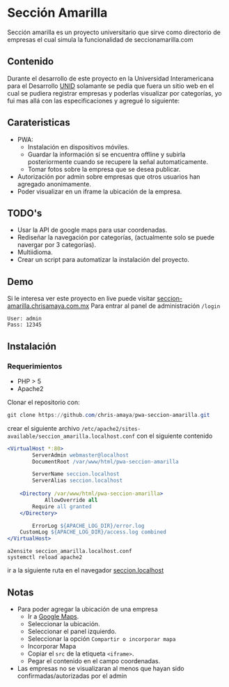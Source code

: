 # Sección Amarilla

Sección amarilla es un proyecto universitario que sirve como directorio de empresas el cual simula la funcionalidad de seccionamarilla.com

## Contenido
Durante el desarrollo de este proyecto en la Universidad Interamericana para el Desarrollo [UNID](https://www.unid.edu.mx/) solamante se pedía que fuera un sitio web en el cual se pudiera registrar empresas y poderlas visualizar por categorías, yo fui mas allá con las especificaciones y agregué lo siguiente:

## Carateristicas
* PWA: 
    * Instalación en dispositivos móviles.
    * Guardar la información sí se encuentra offline y subirla posteriormente cuando se recupere la señal automaticamente.
    * Tomar fotos sobre la empresa que se desea publicar.
* Autorización por admin sobre empresas que otros usuarios han agregado anonimamente.
* Poder visualizar en un iframe la ubicación de la empresa.

## TODO's
* Usar la API de google maps para usar coordenadas.
* Rediseñar la navegación por categorías, (actualmente solo se puede navergar por 3 categorías).
* Multiidioma.
* Crear un script para automatizar la instalación del proyecto.

## Demo
Si le interesa ver este proyecto en live puede visitar [seccion-amarilla.chrisamaya.com.mx](https://seccion-amarilla.chrisamaya.com.mx)
Para entrar al panel de administración `/login`

```
User: admin
Pass: 12345
```

## Instalación

### Requerimientos
* PHP > 5
* Apache2


Clonar el repositorio con:
```powershell
git clone https://github.com/chris-amaya/pwa-seccion-amarilla.git
```

crear el siguiente archivo `/etc/apache2/sites-available/seccion_amarilla.localhost.conf`
con el siguiente contenido

```apache
<VirtualHost *:80>
        ServerAdmin webmaster@localhost
        DocumentRoot /var/www/html/pwa-seccion-amarilla

        ServerName seccion.localhost
        ServerAlias seccion.localhost
	
	<Directory /var/www/html/pwa-seccion-amarilla>
	        AllowOverride all
		Require all granted
	</Directory>

        ErrorLog ${APACHE_LOG_DIR}/error.log
	CustomLog ${APACHE_LOG_DIR}/access.log combined
</VirtualHost>
```

```
a2ensite seccion_amarilla.localhost.conf
systemctl reload apache2
```

ir a la siguiente ruta en el navegador [seccion.localhost](http://seccion.localhost)

## Notas
* Para poder agregar la ubicación de una empresa 
    * Ir a [Google Maps](https://maps.google.com).
    * Seleccionar la ubicación.
    * Seleccionar el panel izquierdo.
    * Seleccionar la opción `Compartir o incorporar mapa`
    * Incorporar Mapa
    * Copiar el `src` de la etiqueta `<iframe>`.
    * Pegar el contenido en el campo coordenadas.
* Las empresas no se visualizaran al menos que hayan sido confirmadas/autorizadas por el admin